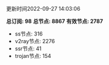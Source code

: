 更新时间2022-09-27 14:03:06

**总订阅: 98**
**总节点: 8867**
**有效节点: 2787**
- ss节点: 316
- v2ray节点: 2276
- ssr节点: 41
- trojan节点: 154
